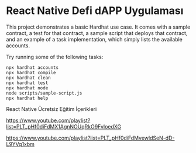# React Native Defi dAPP Uygulaması

This project demonstrates a basic Hardhat use case. It comes with a sample contract, a test for that contract, a sample script that deploys that contract, and an example of a task implementation, which simply lists the available accounts.

Try running some of the following tasks:

```shell
npx hardhat accounts
npx hardhat compile
npx hardhat clean
npx hardhat test
npx hardhat node
node scripts/sample-script.js
npx hardhat help
```


React Native Ücretsiz Eğitim İçerikleri

https://www.youtube.com/playlist?list=PLT_pHf0diFdMX1AgnNOUqRkO9FvloedXG

https://www.youtube.com/playlist?list=PLT_pHf0diFdMvewldSeN-dD-L9YVq1xbm
